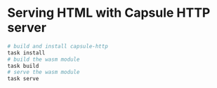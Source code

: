 # Serving HTML with Capsule HTTP server

```bash
# build and install capsule-http
task install
# build the wasm module
task build
# serve the wasm module
task serve
```
